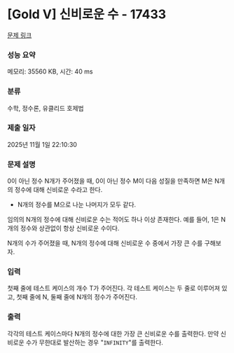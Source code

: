 # [Gold V] 신비로운 수 - 17433 

[문제 링크](https://www.acmicpc.net/problem/17433) 

### 성능 요약

메모리: 35560 KB, 시간: 40 ms

### 분류

수학, 정수론, 유클리드 호제법

### 제출 일자

2025년 11월 1일 22:10:30

### 문제 설명

<p>0이 아닌 정수 N개가 주어졌을 때, 0이 아닌 정수 M이 다음 성질을 만족하면 M은 N개의 정수에 대해 신비로운 수라고 한다.</p>

<ul>
	<li>N개의 정수를 M으로 나눈 나머지가 모두 같다.</li>
</ul>

<p>임의의 N개의 정수에 대해 신비로운 수는 적어도 하나 이상 존재한다. 예를 들어, 1은 N개의 정수와 상관없이 항상 신비로운 수이다.</p>

<p>N개의 수가 주어졌을 때, N개의 정수에 대해 신비로운 수 중에서 가장 큰 수를 구해보자.</p>

### 입력 

 <p>첫째 줄에 테스트 케이스의 개수 T가 주어진다. 각 테스트 케이스는 두 줄로 이루어져 있고, 첫째 줄에 N, 둘째 줄에 N개의 정수가 주어진다.</p>

### 출력 

 <p>각각의 테스트 케이스마다 N개의 정수에 대한 가장 큰 신비로운 수를 출력한다. 만약 신비로운 수가 무한대로 발산하는 경우 "<code>INFINITY</code>"를 출력한다.</p>

